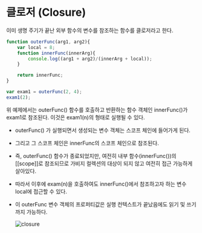 # 클로저 \(Closure\)

이미 생명 주기가 끝난 외부 함수의 변수를 참조하는 함수를 클로저라고 한다.

```javascript
function outerFunc(arg1, arg2){
    var local = 8;
    function innerFunc(innerArg){
        console.log((arg1 + arg2)/(innerArg + local));
    }

    return innerFunc;
}

var exam1 = outerFunc(2, 4);
exam1(2);
```

위 예제에서는 outerFunc\(\) 함수를 호출하고 반환하는 함수 객체인 innerFunc\(\)가 exam1로 참조된다. 이것은 exam1\(n\)의 형태로 실행될 수 있다.

* outerFunc\(\) 가 실행되면서 생성되는 변수 객체는 스코프 체인에 들어가게 된다.
* 그리고 그 스코프 체인은 innerFunc의 스코프 체인으로 참조된다.
* 즉, outerFunc\(\) 함수가 종료되었지만, 여전히 내부 함수\(innerFunc\(\)\)의 \[\[scope\]\]로 참조되므로 가비지 컬렉션의 대상이 되지 않고 여전히 접근 가능하게 살아있다.
* 따라서 이후에 exam\(n\)을 호출하여도 innerFunc\(\)에서 참조하고자 하는 변수 local에 접근할 수 있다.
* 이 outerFunc 변수 객체의 프로퍼티값은 실행 컨텍스트가 끝났음에도 읽기 및 쓰기까지 가능하다.

  ![closure](https://user-images.githubusercontent.com/16531837/44265594-3f761c80-a262-11e8-98bc-a74bc2bd1311.png)

